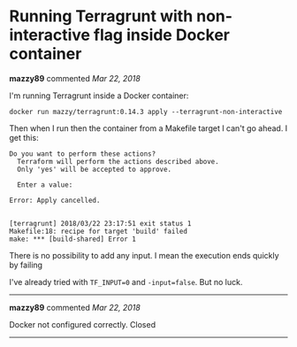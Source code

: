 # Running Terragrunt with non-interactive flag inside Docker container

**mazzy89** commented *Mar 22, 2018*

I'm running Terragrunt inside a Docker container:

```shell
docker run mazzy/terragrunt:0.14.3 apply --terragrunt-non-interactive
```

Then when I run then the container from a Makefile target I can't go ahead. I get this:

```shell
Do you want to perform these actions?
  Terraform will perform the actions described above.
  Only 'yes' will be accepted to approve.

  Enter a value:

Error: Apply cancelled.


[terragrunt] 2018/03/22 23:17:51 exit status 1
Makefile:18: recipe for target 'build' failed
make: *** [build-shared] Error 1
```

There is no possibility to add any input. I mean the execution ends quickly by failing

I've already tried with `TF_INPUT=0` and `-input=false`. But no luck.
<br />
***


**mazzy89** commented *Mar 22, 2018*

Docker not configured correctly. Closed
***

